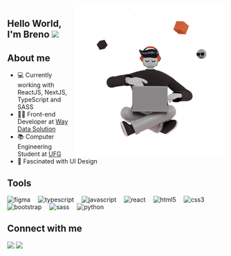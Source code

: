 <img align="right" width="350" height="350" src="public/Saly-13.png">

## Hello World, I'm Breno <img src="https://media.giphy.com/media/hvRJCLFzcasrR4ia7z/giphy.gif" width="30px">

## About me
- 💻 Currently working with ReactJS, NextJS, TypeScript and SASS
- 👨‍💻 Front-end Developer at <a href="https://waydatasolution.com.br/">Way Data Solution</a>
- 📚 Computer Engineering Student at <a href="https://www.ufg.br/">UFG</a>
- 🎨 Fascinated with UI Design

## Tools
<div>
    <img src="https://cdn.worldvectorlogo.com/logos/figma-1.svg" width="16px" title="figma">&ensp;&ensp;
    <img src="https://img.icons8.com/color/30/000000/typescript.png" title="typescript"/>&ensp;&ensp;
    <img src="https://img.icons8.com/color/30/000000/javascript.png" title="javascript"/>&ensp;&ensp;
    <img src="https://img.icons8.com/plasticine/30/000000/react.png" title="react"/>&ensp;&ensp;
    <img src="https://image.flaticon.com/icons/png/512/732/732212.png" width="25px" title="html5">&ensp;&ensp;
    <img src="https://img.icons8.com/color/30/000000/css3.png" title="css3"/>&ensp;&ensp;
    <img src="https://img.icons8.com/color/30/000000/bootstrap.png" title="bootstrap"/>&ensp;&ensp;
    <img src="https://img.icons8.com/color/30/000000/sass.png" title="sass"/>&ensp;&ensp;
    <img src="https://img.icons8.com/color/30/000000/python.png" title="python"/>&ensp;&ensp;

</div>

## Connect with me
<a href="https://linkedin.com/in/breno-ha"><img src="https://img.shields.io/badge/linkedin-0077B5.svg?style=for-the-badge&logo=linkedin&logoColor=white"></a>
<a href="mailto:breno.ha@gmail.com"><img src="https://img.shields.io/badge/e‑mail-D14836.svg?style=for-the-badge&logo=GMail&logoColor=white"></a>

